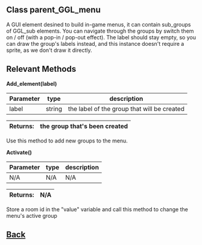 ## Class parent_GGL_menu

A GUI element desined to build in-game menus, it can contain sub_groups of GGL_sub elements.
You can navigate through the groups by switch them on / off (with a pop-in / pop-out effect).
The label should stay empty, so you can draw the group's labels instead, and this instance doesn't require a sprite,
as we don't draw it directly.

## Relevant Methods


**Add_element(label)**

| Parameter   |  type   |              description                   |
|--           |       --|--                                          |
|    label    | string  | the label of the group that will be created |

| Returns:  | the group that's been created |
|--         |                             --|

Use this method to add new groups to the menu.


**Activate()**

| Parameter   |  type   |              description                   |
|--           |       --|--                                          |
|    N/A      |   N/A   |                    N/A                     |

| Returns:  | N/A |
|--         |   --|

Store a room id in the "value" variable and call this method to change the menu's active group



## [Back](https://github.com/Ced30/GML-GUI-Library-GGL-Documentation/blob/main/API/Instance%20Classes.md)
